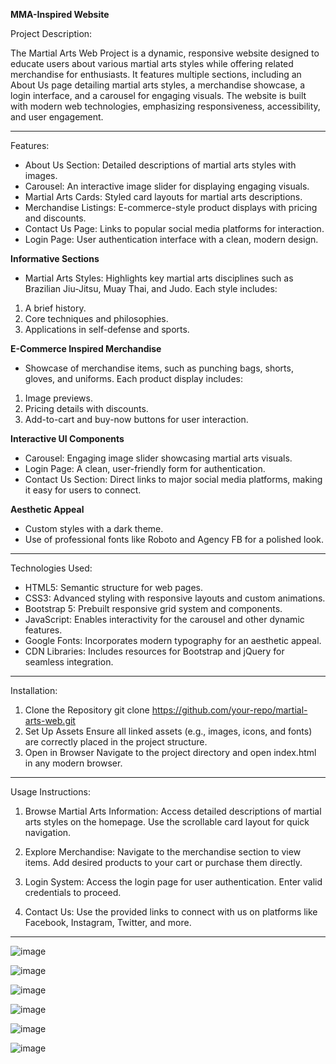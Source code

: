 **MMA-Inspired Website**

Project Description:

The Martial Arts Web Project is a dynamic, responsive website designed to educate users about various martial arts styles while offering related merchandise for enthusiasts. It features multiple sections, including an About Us page detailing martial arts styles, a merchandise showcase, a login interface, and a carousel for engaging visuals. The website is built with modern web technologies, emphasizing responsiveness, accessibility, and user engagement.

<hr/>

Features:

* About Us Section: Detailed descriptions of martial arts styles with images.
* Carousel: An interactive image slider for displaying engaging visuals.
* Martial Arts Cards: Styled card layouts for martial arts descriptions.
* Merchandise Listings: E-commerce-style product displays with pricing and discounts.
* Contact Us Page: Links to popular social media platforms for interaction.
* Login Page: User authentication interface with a clean, modern design.

**Informative Sections**

* Martial Arts Styles: Highlights key martial arts disciplines such as Brazilian Jiu-Jitsu, Muay Thai, and Judo. Each style includes:
1. A brief history.
2. Core techniques and philosophies.
3. Applications in self-defense and sports.

**E-Commerce Inspired Merchandise**

* Showcase of merchandise items, such as punching bags, shorts, gloves, and uniforms. Each product display includes:
1. Image previews.
2. Pricing details with discounts.
3. Add-to-cart and buy-now buttons for user interaction.

**Interactive UI Components**

* Carousel: Engaging image slider showcasing martial arts visuals.
* Login Page: A clean, user-friendly form for authentication.
* Contact Us Section: Direct links to major social media platforms, making it easy for users to connect.

**Aesthetic Appeal**

* Custom styles with a dark theme.
* Use of professional fonts like Roboto and Agency FB for a polished look.

<hr/>

Technologies Used:

* HTML5: Semantic structure for web pages.
* CSS3: Advanced styling with responsive layouts and custom animations.
* Bootstrap 5: Prebuilt responsive grid system and components.
* JavaScript: Enables interactivity for the carousel and other dynamic features.
* Google Fonts: Incorporates modern typography for an aesthetic appeal.
* CDN Libraries: Includes resources for Bootstrap and jQuery for seamless integration.

<hr/>

Installation:

1. Clone the Repository
git clone https://github.com/your-repo/martial-arts-web.git
2. Set Up Assets
Ensure all linked assets (e.g., images, icons, and fonts) are correctly placed in the project structure.
3. Open in Browser
Navigate to the project directory and open index.html in any modern browser.

<hr/>

Usage Instructions:

1. Browse Martial Arts Information:
Access detailed descriptions of martial arts styles on the homepage. Use the scrollable card layout for quick navigation.

2. Explore Merchandise:
Navigate to the merchandise section to view items. Add desired products to your cart or purchase them directly.

3. Login System:
Access the login page for user authentication. Enter valid credentials to proceed.

4. Contact Us:
Use the provided links to connect with us on platforms like Facebook, Instagram, Twitter, and more.

<hr/>

![image](https://github.com/user-attachments/assets/11cef6a2-c98c-4b31-90f1-d64c2844fdc5)

![image](https://github.com/user-attachments/assets/ef672383-70e9-4582-889d-4ed88a0fbfcc)

![image](https://github.com/user-attachments/assets/1061fbd0-a819-4d20-a406-39144a8f78c6)

![image](https://github.com/user-attachments/assets/4a9a7c00-e800-47a6-93b5-8d736974a055)

![image](https://github.com/user-attachments/assets/2bf52cd5-6afe-4f7e-8a1e-07819737b826)

![image](https://github.com/user-attachments/assets/20d94886-d24a-4cf8-802c-d5c76398a2be)
